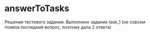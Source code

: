# answerToTasks

Решение тестового задания. 
Выполнено задание task_1 (не совсем поняла последний вопрос, поэтому дала 2 ответа)